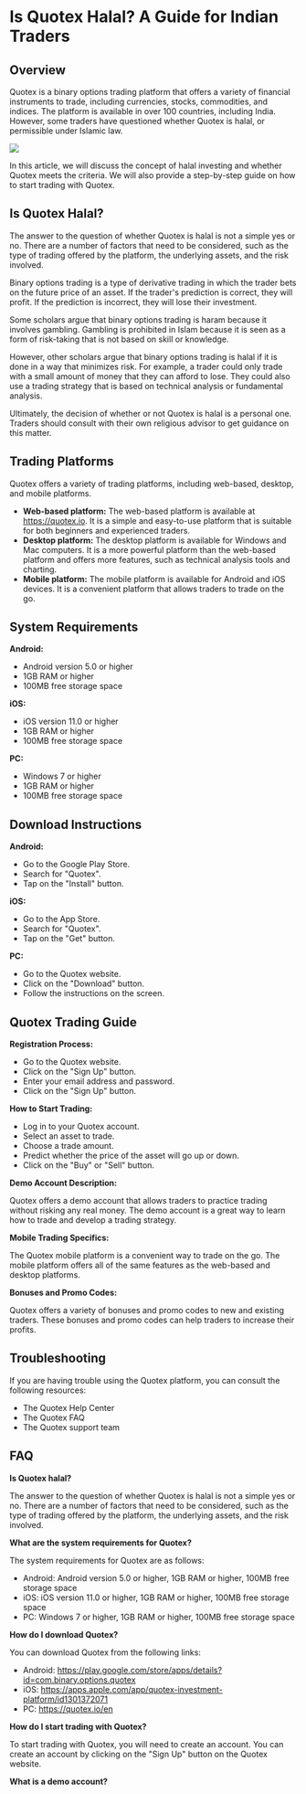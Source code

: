 # Is Quotex Halal? A Guide for Indian Traders

## Overview

Quotex is a binary options trading platform that offers a variety of
financial instruments to trade, including currencies, stocks,
commodities, and indices. The platform is available in over 100
countries, including India. However, some traders have questioned
whether Quotex is halal, or permissible under Islamic law.

[![](https://static.quotex.io/files/4_en/300_250.jpg)](https://traff.sbs/brokerqxlid)

In this article, we will discuss the concept of halal investing and
whether Quotex meets the criteria. We will also provide a step-by-step
guide on how to start trading with Quotex.

## Is Quotex Halal?

The answer to the question of whether Quotex is halal is not a simple
yes or no. There are a number of factors that need to be considered,
such as the type of trading offered by the platform, the underlying
assets, and the risk involved.

Binary options trading is a type of derivative trading in which the
trader bets on the future price of an asset. If the trader\'s prediction
is correct, they will profit. If the prediction is incorrect, they will
lose their investment.

Some scholars argue that binary options trading is haram because it
involves gambling. Gambling is prohibited in Islam because it is seen as
a form of risk-taking that is not based on skill or knowledge.

However, other scholars argue that binary options trading is halal if it
is done in a way that minimizes risk. For example, a trader could only
trade with a small amount of money that they can afford to lose. They
could also use a trading strategy that is based on technical analysis or
fundamental analysis.

Ultimately, the decision of whether or not Quotex is halal is a personal
one. Traders should consult with their own religious advisor to get
guidance on this matter.

## Trading Platforms

Quotex offers a variety of trading platforms, including web-based,
desktop, and mobile platforms.

-   **Web-based platform:** The web-based platform is available at
    https://quotex.io. It is a simple and easy-to-use platform that is
    suitable for both beginners and experienced traders.
-   **Desktop platform:** The desktop platform is available for Windows
    and Mac computers. It is a more powerful platform than the web-based
    platform and offers more features, such as technical analysis tools
    and charting.
-   **Mobile platform:** The mobile platform is available for Android
    and iOS devices. It is a convenient platform that allows traders to
    trade on the go.

## System Requirements

**Android:**

-   Android version 5.0 or higher
-   1GB RAM or higher
-   100MB free storage space

**iOS:**

-   iOS version 11.0 or higher
-   1GB RAM or higher
-   100MB free storage space

**PC:**

-   Windows 7 or higher
-   1GB RAM or higher
-   100MB free storage space

## Download Instructions

**Android:**

-   Go to the Google Play Store.
-   Search for "Quotex".
-   Tap on the "Install" button.

**iOS:**

-   Go to the App Store.
-   Search for "Quotex".
-   Tap on the "Get" button.

**PC:**

-   Go to the Quotex website.
-   Click on the "Download" button.
-   Follow the instructions on the screen.

## Quotex Trading Guide

**Registration Process:**

-   Go to the Quotex website.
-   Click on the "Sign Up" button.
-   Enter your email address and password.
-   Click on the "Sign Up" button.

**How to Start Trading:**

-   Log in to your Quotex account.
-   Select an asset to trade.
-   Choose a trade amount.
-   Predict whether the price of the asset will go up or down.
-   Click on the "Buy" or "Sell" button.

**Demo Account Description:**

Quotex offers a demo account that allows traders to practice trading
without risking any real money. The demo account is a great way to learn
how to trade and develop a trading strategy.

**Mobile Trading Specifics:**

The Quotex mobile platform is a convenient way to trade on the go. The
mobile platform offers all of the same features as the web-based and
desktop platforms.

**Bonuses and Promo Codes:**

Quotex offers a variety of bonuses and promo codes to new and existing
traders. These bonuses and promo codes can help traders to increase
their profits.

## Troubleshooting

If you are having trouble using the Quotex platform, you can consult the
following resources:

-   The Quotex Help Center
-   The Quotex FAQ
-   The Quotex support team

## FAQ

**Is Quotex halal?**

The answer to the question of whether Quotex is halal is not a simple
yes or no. There are a number of factors that need to be considered,
such as the type of trading offered by the platform, the underlying
assets, and the risk involved.

**What are the system requirements for Quotex?**

The system requirements for Quotex are as follows:

-   Android: Android version 5.0 or higher, 1GB RAM or higher, 100MB
    free storage space
-   iOS: iOS version 11.0 or higher, 1GB RAM or higher, 100MB free
    storage space
-   PC: Windows 7 or higher, 1GB RAM or higher, 100MB free storage space

**How do I download Quotex?**

You can download Quotex from the following links:

-   Android:
    https://play.google.com/store/apps/details?id=com.binary.options.quotex
-   iOS:
    https://apps.apple.com/app/quotex-investment-platform/id1301372071
-   PC: https://quotex.io/en

**How do I start trading with Quotex?**

To start trading with Quotex, you will need to create an account. You
can create an account by clicking on the "Sign Up" button on the
Quotex website.

**What is a demo account?**

